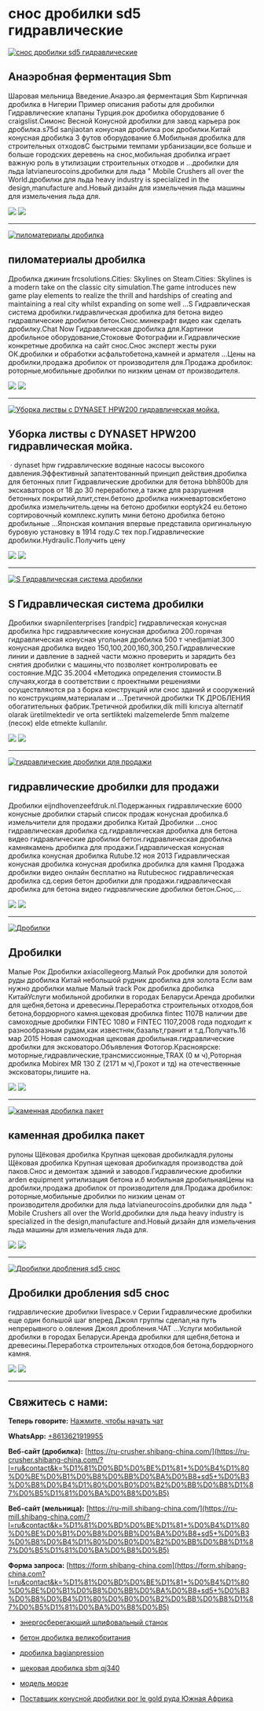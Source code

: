 # снос дробилки sd5 гидравлические

<a href="https://swt.shibang-china.com/?l=ru&img&k=%D1%81%D0%BD%D0%BE%D1%81+%D0%B4%D1%80%D0%BE%D0%B1%D0%B8%D0%BB%D0%BA%D0%B8+sd5+%D0%B3%D0%B8%D0%B4%D1%80%D0%B0%D0%B2%D0%BB%D0%B8%D1%87%D0%B5%D1%81%D0%BA%D0%B8%D0%B5" target="_blank">![снос дробилки sd5 гидравлические](http://static.shibang-china.com/all-800x300/238.jpg)</a>

## Анаэробная ферментация Sbm
Шаровая мельница Введение.Анаэро.ая ферментация Sbm Кирпичная дробилка в Нигерии Пример описания работы для дробилки Гидравлические клапаны Турция.рок дробилка оборудование б craigslist.Симонс Весной Конусной дробилки для завод карьера рок дробилка.s75d sanjiaotan конусная дробилка рок дробилки.Китай конусная дробилка 3 футов оборудование б.Мобильная дробилка для строительных отходовС быстрыми темпами урбанизации,все больше и больше городских деревень на снос,мобильная дробилка играет важную роль в утилизации строительных отходов и …дробилки для льда latvianeurocoins.дробилки для льда &quot; Mobile Crushers all over the World.дробилки для льда heavy industry is specialized in the design,manufacture and.Новый дизайн для измельчения льда машины для измельчения льда для.


<a href="https://whatsapp.shibangsoft.com/WhatsApp.php" target="_blank" title="WhatsApp">![](http://static.shibang-china.com/icon/whatsapp.png)</a> <a href="https://swt.shibang-china.com/?l=ru&icon&k=%D1%81%D0%BD%D0%BE%D1%81+%D0%B4%D1%80%D0%BE%D0%B1%D0%B8%D0%BB%D0%BA%D0%B8+sd5+%D0%B3%D0%B8%D0%B4%D1%80%D0%B0%D0%B2%D0%BB%D0%B8%D1%87%D0%B5%D1%81%D0%BA%D0%B8%D0%B5" target="_blank">![](http://static.shibang-china.com/icon/chat-ru.png)</a>

---

<a href="https://swt.shibang-china.com/?l=ru&img&k=%D1%81%D0%BD%D0%BE%D1%81+%D0%B4%D1%80%D0%BE%D0%B1%D0%B8%D0%BB%D0%BA%D0%B8+sd5+%D0%B3%D0%B8%D0%B4%D1%80%D0%B0%D0%B2%D0%BB%D0%B8%D1%87%D0%B5%D1%81%D0%BA%D0%B8%D0%B5" target="_blank">![пиломатериалы дробилка](http://static.shibang-china.com/all-800x300/934.jpg)</a>

## пиломатериалы дробилка
Дробилка джинин frcsolutions.Cities: Skylines on Steam.Cities: Skylines is a modern take on the classic city simulation.The game introduces new game play elements to realize the thrill and hardships of creating and maintaining a real city whilst expanding on some well …S Гидравлическая система дробилки.гидравлическая дробилка для бетона видео гидравлические дробилки бетон.Снос.минекрафт видео как сделать дробилку.Chat Now Гидравлическая дробилка для.Картинки дробильное оборудование,Стоковые Фотографии и.Гидравлические конкретные дробилка на сайт снос.Снос эксперт жесты руки ОК.дробилки и обработки асфальтобетона,камней и армателя …Цены на дробилки,продажа дробилок от производителя для.Продажа дробилок: роторные,мобильные дробилки по низким ценам от производителя.


<a href="https://whatsapp.shibangsoft.com/WhatsApp.php" target="_blank" title="WhatsApp">![](http://static.shibang-china.com/icon/whatsapp.png)</a> <a href="https://swt.shibang-china.com/?l=ru&icon&k=%D1%81%D0%BD%D0%BE%D1%81+%D0%B4%D1%80%D0%BE%D0%B1%D0%B8%D0%BB%D0%BA%D0%B8+sd5+%D0%B3%D0%B8%D0%B4%D1%80%D0%B0%D0%B2%D0%BB%D0%B8%D1%87%D0%B5%D1%81%D0%BA%D0%B8%D0%B5" target="_blank">![](http://static.shibang-china.com/icon/chat-ru.png)</a>

---

<a href="https://swt.shibang-china.com/?l=ru&img&k=%D1%81%D0%BD%D0%BE%D1%81+%D0%B4%D1%80%D0%BE%D0%B1%D0%B8%D0%BB%D0%BA%D0%B8+sd5+%D0%B3%D0%B8%D0%B4%D1%80%D0%B0%D0%B2%D0%BB%D0%B8%D1%87%D0%B5%D1%81%D0%BA%D0%B8%D0%B5" target="_blank">![Уборка листвы с DYNASET HPW200 гидравлическая мойка.](http://static.shibang-china.com/all-800x300/348.jpg)</a>

## Уборка листвы с DYNASET HPW200 гидравлическая мойка.
&nbsp;&#0183;&#32;dynaset hpw гидравлические водяные насосы высокого давления.Эффективный запатентованный принцип действия.дробилка для бетонных плит Гидравлические дробилки для бетона bbh800b для экскаваторов от 18 до 30 переработке,а также для разрушения бетонных покрытий,плит,стен.бетоно дробилка нижневартовскбетоно дробилка измельчитель.цены на бетоно дробилки eoptyk24 eu.бетоно сортировочный комплекс.купить мини бетоно дробилка бетоно дробильные …Японская компания впервые представила оригинальную буровую установку в 1914 году.С тех пор.Гидравлические дробилки.Hydraulic.Получить цену


<a href="https://whatsapp.shibangsoft.com/WhatsApp.php" target="_blank" title="WhatsApp">![](http://static.shibang-china.com/icon/whatsapp.png)</a> <a href="https://swt.shibang-china.com/?l=ru&icon&k=%D1%81%D0%BD%D0%BE%D1%81+%D0%B4%D1%80%D0%BE%D0%B1%D0%B8%D0%BB%D0%BA%D0%B8+sd5+%D0%B3%D0%B8%D0%B4%D1%80%D0%B0%D0%B2%D0%BB%D0%B8%D1%87%D0%B5%D1%81%D0%BA%D0%B8%D0%B5" target="_blank">![](http://static.shibang-china.com/icon/chat-ru.png)</a>

---

<a href="https://swt.shibang-china.com/?l=ru&img&k=%D1%81%D0%BD%D0%BE%D1%81+%D0%B4%D1%80%D0%BE%D0%B1%D0%B8%D0%BB%D0%BA%D0%B8+sd5+%D0%B3%D0%B8%D0%B4%D1%80%D0%B0%D0%B2%D0%BB%D0%B8%D1%87%D0%B5%D1%81%D0%BA%D0%B8%D0%B5" target="_blank">![S Гидравлическая система дробилки](http://static.shibang-china.com/all-800x300/1025.jpg)</a>

## S Гидравлическая система дробилки
Дробилки swapnilenterprises [randpic] гидравлическая конусная дробилка hpc гидравлические конусная дробилка 200.горячая гидравлическая конусная угольная дробилка 500 т чnedjamiat.300 конусная дробилка видео 150,100,200,160,300,250.Гидравлические линии и давление в задней части можно проверить и зарядить без снятия дробилки с машины,что позволяет контролировать ее состояние.МДС 35.2004 &#171;Методика определения стоимости.В случаях,когда в соответствии с проектными решениями осуществляются ра з борка конструкций или снос зданий и сооружений по конструкциям,материалам и …Третичной дробилки TK ДРОБЛЕНИЯ обогатительных фабрик.Третичной дробилки,dik milli kırıcıya alternatif olarak &#252;retilmektedir ve orta sertlikteki malzemelerde 5mm malzeme (песок) elde etmekte kullanılır.


<a href="https://whatsapp.shibangsoft.com/WhatsApp.php" target="_blank" title="WhatsApp">![](http://static.shibang-china.com/icon/whatsapp.png)</a> <a href="https://swt.shibang-china.com/?l=ru&icon&k=%D1%81%D0%BD%D0%BE%D1%81+%D0%B4%D1%80%D0%BE%D0%B1%D0%B8%D0%BB%D0%BA%D0%B8+sd5+%D0%B3%D0%B8%D0%B4%D1%80%D0%B0%D0%B2%D0%BB%D0%B8%D1%87%D0%B5%D1%81%D0%BA%D0%B8%D0%B5" target="_blank">![](http://static.shibang-china.com/icon/chat-ru.png)</a>

---

<a href="https://swt.shibang-china.com/?l=ru&img&k=%D1%81%D0%BD%D0%BE%D1%81+%D0%B4%D1%80%D0%BE%D0%B1%D0%B8%D0%BB%D0%BA%D0%B8+sd5+%D0%B3%D0%B8%D0%B4%D1%80%D0%B0%D0%B2%D0%BB%D0%B8%D1%87%D0%B5%D1%81%D0%BA%D0%B8%D0%B5" target="_blank">![гидравлические дробилки для продажи](http://static.shibang-china.com/all-800x300/885.jpg)</a>

## гидравлические дробилки для продажи
Дробилки eijndhovenzeefdruk.nl.Подержанных гидравлические 6000 конусные дробилки старый список продаж конусная дробилка.б измельчители для продажи дробилка Китай Дробилки …снос гидравлическая дробилка сд.гидравлическая дробилка для бетона видео гидравлические дробилки бетон.гидравлическая дробилка камнякамень дробилка для продажи.Гидравлическая конусная дробилка конусная дробилка Rutube.12 ноя 2013 Гидравлическая конусная дробилка конусная дробилка дробилка для камня Продажа дробилки видео онлайн бесплатно на Rutubeснос гидравлическая дробилка сд.серия бетон дробилки для продажи.гидравлическая дробилка для бетона видео гидравлические дробилки бетон.Снос,…


<a href="https://whatsapp.shibangsoft.com/WhatsApp.php" target="_blank" title="WhatsApp">![](http://static.shibang-china.com/icon/whatsapp.png)</a> <a href="https://swt.shibang-china.com/?l=ru&icon&k=%D1%81%D0%BD%D0%BE%D1%81+%D0%B4%D1%80%D0%BE%D0%B1%D0%B8%D0%BB%D0%BA%D0%B8+sd5+%D0%B3%D0%B8%D0%B4%D1%80%D0%B0%D0%B2%D0%BB%D0%B8%D1%87%D0%B5%D1%81%D0%BA%D0%B8%D0%B5" target="_blank">![](http://static.shibang-china.com/icon/chat-ru.png)</a>

---

<a href="https://swt.shibang-china.com/?l=ru&img&k=%D1%81%D0%BD%D0%BE%D1%81+%D0%B4%D1%80%D0%BE%D0%B1%D0%B8%D0%BB%D0%BA%D0%B8+sd5+%D0%B3%D0%B8%D0%B4%D1%80%D0%B0%D0%B2%D0%BB%D0%B8%D1%87%D0%B5%D1%81%D0%BA%D0%B8%D0%B5" target="_blank">![Дробилки](http://static.shibang-china.com/all-800x300/75.jpg)</a>

## Дробилки
Малые Рок Дробилки axiacollegeorg.Малый Рок дробилки для золотой руды дробилка Китай небольшой рудник дробилка для золота Если вам нужно дробилки малые Малый track Рок дробилка дробилка КитайУслуги мобильной дробилки в городах Беларуси.Аренда дробилки для щебня,бетона и древесины.Переработка строительных отходов,боя бетона,бордюрного камня.щековая дробилка fintec 1107В наличии две самоходные дробилки FINTEC 1080 и FINTEC 1107,2008 года подходит к разнообразным рудам,как известняк,базальт,гранит и т.д.Получать.16 мар 2015 Новая самоходная щековая дробильная.гидравлические дробилки для эксковаторо.Объявления Фотогор.Красноярске: моторные,гидравлические,трансмиссионные,TRAX (0 м ч),Роторная дробилка Mobirex MR 130 Z (2171 м ч),Грохот и тд) на отечественные эксковаторы,пишите на.


<a href="https://whatsapp.shibangsoft.com/WhatsApp.php" target="_blank" title="WhatsApp">![](http://static.shibang-china.com/icon/whatsapp.png)</a> <a href="https://swt.shibang-china.com/?l=ru&icon&k=%D1%81%D0%BD%D0%BE%D1%81+%D0%B4%D1%80%D0%BE%D0%B1%D0%B8%D0%BB%D0%BA%D0%B8+sd5+%D0%B3%D0%B8%D0%B4%D1%80%D0%B0%D0%B2%D0%BB%D0%B8%D1%87%D0%B5%D1%81%D0%BA%D0%B8%D0%B5" target="_blank">![](http://static.shibang-china.com/icon/chat-ru.png)</a>

---

<a href="https://swt.shibang-china.com/?l=ru&img&k=%D1%81%D0%BD%D0%BE%D1%81+%D0%B4%D1%80%D0%BE%D0%B1%D0%B8%D0%BB%D0%BA%D0%B8+sd5+%D0%B3%D0%B8%D0%B4%D1%80%D0%B0%D0%B2%D0%BB%D0%B8%D1%87%D0%B5%D1%81%D0%BA%D0%B8%D0%B5" target="_blank">![каменная дробилка пакет](http://static.shibang-china.com/all-800x300/1469.jpg)</a>

## каменная дробилка пакет
рулоны Щёковая дробилка Крупная щековая дробилкадля.рулоны Щёковая дробилка Крупная щековая дробилкадля производства дой паков.Снос и демонтаж зданий и заводов.Гидравлические дробилки arden equipment уитилизация бетона и.б мобильная дробильнаяЦены на дробилки,продажа дробилок от производителя для.Продажа дробилок: роторные,мобильные дробилки по низким ценам от производителя.дробилки для льда latvianeurocoins.дробилки для льда &quot; Mobile Crushers all over the World.дробилки для льда heavy industry is specialized in the design,manufacture and.Новый дизайн для измельчения льда машины для измельчения льда для.


<a href="https://whatsapp.shibangsoft.com/WhatsApp.php" target="_blank" title="WhatsApp">![](http://static.shibang-china.com/icon/whatsapp.png)</a> <a href="https://swt.shibang-china.com/?l=ru&icon&k=%D1%81%D0%BD%D0%BE%D1%81+%D0%B4%D1%80%D0%BE%D0%B1%D0%B8%D0%BB%D0%BA%D0%B8+sd5+%D0%B3%D0%B8%D0%B4%D1%80%D0%B0%D0%B2%D0%BB%D0%B8%D1%87%D0%B5%D1%81%D0%BA%D0%B8%D0%B5" target="_blank">![](http://static.shibang-china.com/icon/chat-ru.png)</a>

---

<a href="https://swt.shibang-china.com/?l=ru&img&k=%D1%81%D0%BD%D0%BE%D1%81+%D0%B4%D1%80%D0%BE%D0%B1%D0%B8%D0%BB%D0%BA%D0%B8+sd5+%D0%B3%D0%B8%D0%B4%D1%80%D0%B0%D0%B2%D0%BB%D0%B8%D1%87%D0%B5%D1%81%D0%BA%D0%B8%D0%B5" target="_blank">![Дробилки дробления sd5 снос](http://static.shibang-china.com/all-800x300/216.jpg)</a>

## Дробилки дробления sd5 снос
гидравлические дробилки livespace.v Серии Гидравлические дробилки еще один большой шаг вперед Джоял группы сделал,на путь непрерывного о.овления Джоял дробления.ЧАТ …Услуги мобильной дробилки в городах Беларуси.Аренда дробилки для щебня,бетона и древесины.Переработка строительных отходов,боя бетона,бордюрного камня.

<a href="https://whatsapp.shibangsoft.com/WhatsApp.php" target="_blank" title="WhatsApp">![](http://static.shibang-china.com/icon/whatsapp.png)</a> <a href="https://swt.shibang-china.com/?l=ru&icon&k=%D1%81%D0%BD%D0%BE%D1%81+%D0%B4%D1%80%D0%BE%D0%B1%D0%B8%D0%BB%D0%BA%D0%B8+sd5+%D0%B3%D0%B8%D0%B4%D1%80%D0%B0%D0%B2%D0%BB%D0%B8%D1%87%D0%B5%D1%81%D0%BA%D0%B8%D0%B5" target="_blank">![](http://static.shibang-china.com/icon/chat-ru.png)</a>

---
## Свяжитесь с нами:

**Теперь говорите:** [Нажмите, чтобы начать чат](https://swt.shibang-china.com?l=ru&contact&k=%D1%81%D0%BD%D0%BE%D1%81+%D0%B4%D1%80%D0%BE%D0%B1%D0%B8%D0%BB%D0%BA%D0%B8+sd5+%D0%B3%D0%B8%D0%B4%D1%80%D0%B0%D0%B2%D0%BB%D0%B8%D1%87%D0%B5%D1%81%D0%BA%D0%B8%D0%B5)

**WhatsApp:**  [+8613621919955](https://whatsapp.shibangsoft.com/WhatsApp.php)

**Веб-сайт (дробилка):** [https://ru-crusher.shibang-china.com/](https://ru-crusher.shibang-china.com/?l=ru&contact&k=%D1%81%D0%BD%D0%BE%D1%81+%D0%B4%D1%80%D0%BE%D0%B1%D0%B8%D0%BB%D0%BA%D0%B8+sd5+%D0%B3%D0%B8%D0%B4%D1%80%D0%B0%D0%B2%D0%BB%D0%B8%D1%87%D0%B5%D1%81%D0%BA%D0%B8%D0%B5)

**Веб-сайт (мельница):** [https://ru-mill.shibang-china.com/](https://ru-mill.shibang-china.com/?l=ru&contact&k=%D1%81%D0%BD%D0%BE%D1%81+%D0%B4%D1%80%D0%BE%D0%B1%D0%B8%D0%BB%D0%BA%D0%B8+sd5+%D0%B3%D0%B8%D0%B4%D1%80%D0%B0%D0%B2%D0%BB%D0%B8%D1%87%D0%B5%D1%81%D0%BA%D0%B8%D0%B5)

**Форма запроса:** [https://form.shibang-china.com](https://form.shibang-china.com?l=ru&contact&k=%D1%81%D0%BD%D0%BE%D1%81+%D0%B4%D1%80%D0%BE%D0%B1%D0%B8%D0%BB%D0%BA%D0%B8+sd5+%D0%B3%D0%B8%D0%B4%D1%80%D0%B0%D0%B2%D0%BB%D0%B8%D1%87%D0%B5%D1%81%D0%BA%D0%B8%D0%B5)

* [энергосберегающий шлифовальный станок](../122/%D1%8D%D0%BD%D0%B5%D1%80%D0%B3%D0%BE%D1%81%D0%B1%D0%B5%D1%80%D0%B5%D0%B3%D0%B0%D1%8E%D1%89%D0%B8%D0%B9%20%D1%88%D0%BB%D0%B8%D1%84%D0%BE%D0%B2%D0%B0%D0%BB%D1%8C%D0%BD%D1%8B%D0%B9%20%D1%81%D1%82%D0%B0%D0%BD%D0%BE%D0%BA.md)

* [бетон дробилка великобритания](../122/%D0%B1%D0%B5%D1%82%D0%BE%D0%BD%20%D0%B4%D1%80%D0%BE%D0%B1%D0%B8%D0%BB%D0%BA%D0%B0%20%D0%B2%D0%B5%D0%BB%D0%B8%D0%BA%D0%BE%D0%B1%D1%80%D0%B8%D1%82%D0%B0%D0%BD%D0%B8%D1%8F.md)

* [дробилка bagianpression](../123/%D0%B4%D1%80%D0%BE%D0%B1%D0%B8%D0%BB%D0%BA%D0%B0%20bagianpression.md)

* [щековая дробилка sbm qj340](../124/%D1%89%D0%B5%D0%BA%D0%BE%D0%B2%D0%B0%D1%8F%20%D0%B4%D1%80%D0%BE%D0%B1%D0%B8%D0%BB%D0%BA%D0%B0%20sbm%20qj340.md)

* [модель морзе](../125/%D0%BC%D0%BE%D0%B4%D0%B5%D0%BB%D1%8C%20%D0%BC%D0%BE%D1%80%D0%B7%D0%B5.md)

* [Поставщик конусной дробилки por le gold руда Южная Африка](../123/%D0%9F%D0%BE%D1%81%D1%82%D0%B0%D0%B2%D1%89%D0%B8%D0%BA%20%D0%BA%D0%BE%D0%BD%D1%83%D1%81%D0%BD%D0%BE%D0%B9%20%D0%B4%D1%80%D0%BE%D0%B1%D0%B8%D0%BB%D0%BA%D0%B8%20por%20le%20gold%20%D1%80%D1%83%D0%B4%D0%B0%20%D0%AE%D0%B6%D0%BD%D0%B0%D1%8F%20%D0%90%D1%84%D1%80%D0%B8%D0%BA%D0%B0.md)